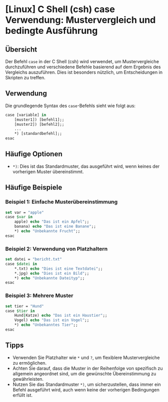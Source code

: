 # [Linux] C Shell (csh) case Verwendung: Mustervergleich und bedingte Ausführung

## Übersicht
Der Befehl `case` in der C Shell (csh) wird verwendet, um Mustervergleiche durchzuführen und verschiedene Befehle basierend auf dem Ergebnis des Vergleichs auszuführen. Dies ist besonders nützlich, um Entscheidungen in Skripten zu treffen.

## Verwendung
Die grundlegende Syntax des `case`-Befehls sieht wie folgt aus:

```csh
case [variable] in
    [muster1]) [befehl1];;
    [muster2]) [befehl2];;
    ...
    *) [standardbefehl];;
esac
```

## Häufige Optionen
- `*)`: Dies ist das Standardmuster, das ausgeführt wird, wenn keines der vorherigen Muster übereinstimmt.

## Häufige Beispiele

### Beispiel 1: Einfache Musterübereinstimmung
```csh
set var = "apple"
case $var in
    apple) echo "Das ist ein Apfel";;
    banana) echo "Das ist eine Banane";;
    *) echo "Unbekannte Frucht";;
esac
```

### Beispiel 2: Verwendung von Platzhaltern
```csh
set datei = "bericht.txt"
case $datei in
    *.txt) echo "Dies ist eine Textdatei";;
    *.jpg) echo "Dies ist ein Bild";;
    *) echo "Unbekannte Dateityp";;
esac
```

### Beispiel 3: Mehrere Muster
```csh
set tier = "Hund"
case $tier in
    Hund|Katze) echo "Das ist ein Haustier";;
    Vogel) echo "Das ist ein Vogel";;
    *) echo "Unbekanntes Tier";;
esac
```

## Tipps
- Verwenden Sie Platzhalter wie `*` und `?`, um flexiblere Mustervergleiche zu ermöglichen.
- Achten Sie darauf, dass die Muster in der Reihenfolge von spezifisch zu allgemein angeordnet sind, um die gewünschte Übereinstimmung zu gewährleisten.
- Nutzen Sie das Standardmuster `*)`, um sicherzustellen, dass immer ein Befehl ausgeführt wird, auch wenn keine der vorherigen Bedingungen erfüllt ist.